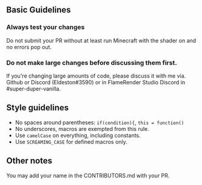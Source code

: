 ## Basic Guidelines
### Always test your changes
   Do not submit your PR without at least run Minecraft with the shader on and no errors pop out.

### Do not make large changes before discussing them first.
   If you're changing large amounts of code, please discuss it with me via. Github or Discord (Eldeston#3590) or in FlameRender Studio Discord in #super-duper-vanilla.

## Style guidelines
   * No spaces around parentheses: `if(condition){`, `this = function()`
   * No underscores, macros are exempted from this rule.
   * Use `camelCase` on everything, including constants.
   * Use `SCREAMING_CASE` for defined macros only.

## Other notes
   You may add your name in the CONTRIBUTORS.md with your PR.